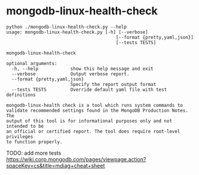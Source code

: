 mongodb-linux-health-check
==============================

~~~~
python ./mongodb-linux-health-check.py --help
usage: mongodb-linux-health-check.py [-h] [--verbose]
                                         [--format {pretty,yaml,json}]
                                         [--tests TESTS]

mongodb-linux-health-check

optional arguments:
  -h, --help            show this help message and exit
  --verbose             Output verbose report.
  --format {pretty,yaml,json}
                        Specify the report output format
  --tests TESTS         Override default yaml file with test definitions

mongodb-linux-health check is a tool which runs system commands to
validate recommended settings found in the MongoDB Production Notes. The
output of this tool is for informational purposes only and not intended to be
an official or certified report. The tool does require root-level privileges
to function properly.
~~~~




TODO: add more tests
https://wiki.corp.mongodb.com/pages/viewpage.action?spaceKey=cs&title=mdiag+cheat+sheet

